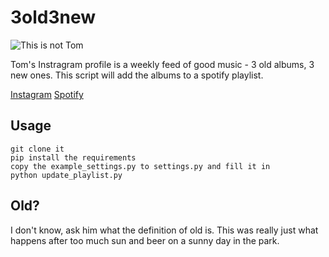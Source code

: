# 3old3new

![This is not Tom](https://igcdn-photos-a-a.akamaihd.net/hphotos-ak-xfp1/t51.2885-19/10914141_331183007092200_258329467_a.jpg)

Tom's Instragram profile is a weekly feed of good music - 3 old albums, 3 new ones. This script will add the albums to a spotify playlist.

[Instagram](https://instagram.com/tomkgallacher/)
[Spotify](https://open.spotify.com/user/11121814260/playlist/7aF4BzWOiTraYffMDkBl24)

## Usage
```
git clone it
pip install the requirements
copy the example_settings.py to settings.py and fill it in
python update_playlist.py
```

## Old? 

I don't know, ask him what the definition of old is. This was really just what happens after too much sun and beer on a sunny day in the park.